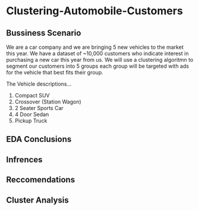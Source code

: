 # Clustering-Automobile-Customers

## Bussiness Scenario
We are a car company and we are bringing 5 new vehicles to the market this year. We have a dataset of ~10,000 customers who indicate interest in purchasing a new car this year from us. We will use a clustering algoritmn to segment our customers into 5 groups each group will be targeted with ads for the vehicle that best fits their group. 

The Vehicle descriptions...
1. Compact SUV
2. Crossover (Station Wagon)
3. 2 Seater Sports Car
4. 4 Door Sedan
5. Pickup Truck

## EDA Conclusions

## Infrences

## Reccomendations

## Cluster Analysis
